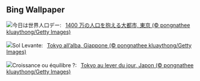 ## Bing Wallpaper
![](https://www.bing.com/th?id=OHR.TokyoSunrise_JA-JP8418771987_UHD.jpg&w=1000)今日は世界人口デー:&nbsp;&ensp;[1400 万の人口を抱える大都市, 東京 (© pongnathee kluaythong/Getty Images)](https://www.bing.com/th?id=OHR.TokyoSunrise_JA-JP8418771987_UHD.jpg)
<br><br/>
![](https://www.bing.com/th?id=OHR.TokyoSunrise_IT-IT6877517307_UHD.jpg&w=1000)Sol Levante:&nbsp;&ensp;[Tokyo all’alba, Giappone (© pongnathee kluaythong/Getty Images)](https://www.bing.com/th?id=OHR.TokyoSunrise_IT-IT6877517307_UHD.jpg)
<br><br/>
![](https://www.bing.com/th?id=OHR.TokyoSunrise_FR-FR0485662273_UHD.jpg&w=1000)Croissance ou équilibre ?:&nbsp;&ensp;[Tokyo au lever du jour, Japon (© pongnathee kluaythong/Getty Images)](https://www.bing.com/th?id=OHR.TokyoSunrise_FR-FR0485662273_UHD.jpg)
<br><br/>

